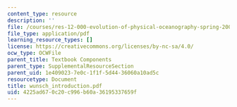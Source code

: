 ```yaml
---
content_type: resource
description: ''
file: /courses/res-12-000-evolution-of-physical-oceanography-spring-2007/4225ad670c20c996b60a36195337659f_wunsch_introduction.pdf
file_type: application/pdf
learning_resource_types: []
license: https://creativecommons.org/licenses/by-nc-sa/4.0/
ocw_type: OCWFile
parent_title: Textbook Components
parent_type: SupplementalResourceSection
parent_uid: 1e409023-7e0c-1f1f-5d44-36060a10ad5c
resourcetype: Document
title: wunsch_introduction.pdf
uid: 4225ad67-0c20-c996-b60a-36195337659f
---
```

